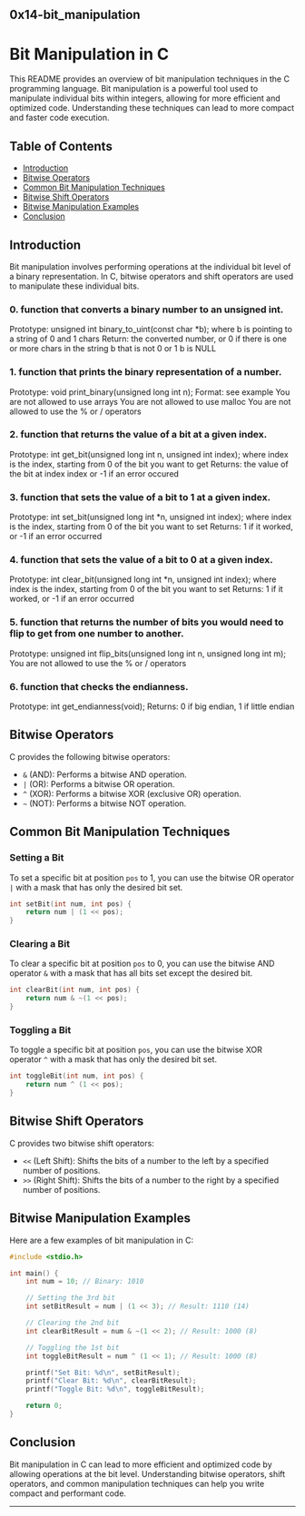 0x14-bit_manipulation
---

# Bit Manipulation in C

This README provides an overview of bit manipulation techniques in the C programming language. Bit manipulation is a powerful tool used to manipulate individual bits within integers, allowing for more efficient and optimized code. Understanding these techniques can lead to more compact and faster code execution.

## Table of Contents

- [Introduction](#introduction)
- [Bitwise Operators](#bitwise-operators)
- [Common Bit Manipulation Techniques](#common-bit-manipulation-techniques)
- [Bitwise Shift Operators](#bitwise-shift-operators)
- [Bitwise Manipulation Examples](#bitwise-manipulation-examples)
- [Conclusion](#conclusion)

## Introduction

Bit manipulation involves performing operations at the individual bit level of a binary representation. In C, bitwise operators and shift operators are used to manipulate these individual bits.

### 0. function that converts a binary number to an unsigned int.

Prototype: unsigned int binary_to_uint(const char *b);
where b is pointing to a string of 0 and 1 chars
Return: the converted number, or 0 if
there is one or more chars in the string b that is not 0 or 1
b is NULL

### 1. function that prints the binary representation of a number.

Prototype: void print_binary(unsigned long int n);
Format: see example
You are not allowed to use arrays
You are not allowed to use malloc
You are not allowed to use the % or / operators

### 2.  function that returns the value of a bit at a given index.

Prototype: int get_bit(unsigned long int n, unsigned int index);
where index is the index, starting from 0 of the bit you want to get
Returns: the value of the bit at index index or -1 if an error occured

### 3.  function that sets the value of a bit to 1 at a given index.

Prototype: int set_bit(unsigned long int *n, unsigned int index);
where index is the index, starting from 0 of the bit you want to set
Returns: 1 if it worked, or -1 if an error occurred

### 4.  function that sets the value of a bit to 0 at a given index.

Prototype: int clear_bit(unsigned long int *n, unsigned int index);
where index is the index, starting from 0 of the bit you want to set
Returns: 1 if it worked, or -1 if an error occurred

### 5. function that returns the number of bits you would need to flip to get from one number to another.

Prototype: unsigned int flip_bits(unsigned long int n, unsigned long int m);
You are not allowed to use the % or / operators

### 6. function that checks the endianness.

Prototype: int get_endianness(void);
Returns: 0 if big endian, 1 if little endian
## Bitwise Operators

C provides the following bitwise operators:

- `&` (AND): Performs a bitwise AND operation.
- `|` (OR): Performs a bitwise OR operation.
- `^` (XOR): Performs a bitwise XOR (exclusive OR) operation.
- `~` (NOT): Performs a bitwise NOT operation.

## Common Bit Manipulation Techniques

### Setting a Bit

To set a specific bit at position `pos` to 1, you can use the bitwise OR operator `|` with a mask that has only the desired bit set.

```c
int setBit(int num, int pos) {
    return num | (1 << pos);
}
```

### Clearing a Bit

To clear a specific bit at position `pos` to 0, you can use the bitwise AND operator `&` with a mask that has all bits set except the desired bit.

```c
int clearBit(int num, int pos) {
    return num & ~(1 << pos);
}
```

### Toggling a Bit

To toggle a specific bit at position `pos`, you can use the bitwise XOR operator `^` with a mask that has only the desired bit set.

```c
int toggleBit(int num, int pos) {
    return num ^ (1 << pos);
}
```

## Bitwise Shift Operators

C provides two bitwise shift operators:

- `<<` (Left Shift): Shifts the bits of a number to the left by a specified number of positions.
- `>>` (Right Shift): Shifts the bits of a number to the right by a specified number of positions.

## Bitwise Manipulation Examples

Here are a few examples of bit manipulation in C:

```c
#include <stdio.h>

int main() {
    int num = 10; // Binary: 1010

    // Setting the 3rd bit
    int setBitResult = num | (1 << 3); // Result: 1110 (14)

    // Clearing the 2nd bit
    int clearBitResult = num & ~(1 << 2); // Result: 1000 (8)

    // Toggling the 1st bit
    int toggleBitResult = num ^ (1 << 1); // Result: 1000 (8)

    printf("Set Bit: %d\n", setBitResult);
    printf("Clear Bit: %d\n", clearBitResult);
    printf("Toggle Bit: %d\n", toggleBitResult);

    return 0;
}
```

## Conclusion

Bit manipulation in C can lead to more efficient and optimized code by allowing operations at the bit level. Understanding bitwise operators, shift operators, and common manipulation techniques can help you write compact and performant code.

---
